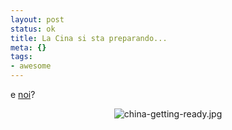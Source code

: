 ```yaml
--- 
layout: post
status: ok
title: La Cina si sta preparando...
meta: {}
tags: 
- awesome
---
```

e [noi](http://www.amnesty.org/en/human-rights-china-beijing-olympics)?  
  
<center>
<img src='http://fast.mgpf.it//china-getting-ready.jpg' alt='china-getting-ready.jpg' />
</center>
  
 
